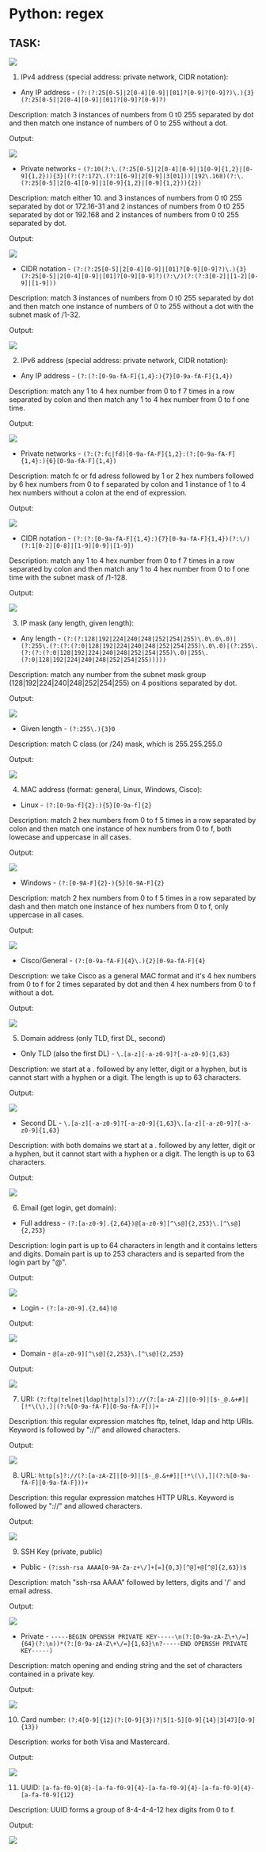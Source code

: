 # Python: regex

## TASK:
![](https://github.com/RuslanSerdiuk/DevOps_Tasks_and_solutions/blob/Python/Python/Task_3/Task_3.png)


1) IPv4 address (special address: private network, CIDR notation):


- Any IP address - ```(?:(?:25[0-5]|2[0-4][0-9]|[01]?[0-9]?[0-9]?)\.){3}(?:25[0-5]|2[0-4][0-9]|[01]?[0-9]?[0-9]?)``` 

Description: match 3 instances of numbers from 0 t0 255 separated by dot and then match one instance of numbers of 0 to 255 without a dot.

Output: 

<img src ='./screenshots/IPv4all.PNG'> <br />

- Private networks - ```(?:10(?:\.(?:25[0-5]|2[0-4][0-9]|1[0-9]{1,2}|[0-9]{1,2})){3}|(?:(?:172\.(?:1[6-9]|2[0-9]|3[01]))|192\.168)(?:\.(?:25[0-5]|2[0-4][0-9]|1[0-9]{1,2}|[0-9]{1,2})){2})```

Description: match either 10. and 3 instances of numbers from 0 t0 255 separated by dot or 172.16-31 and 2 instances of numbers from 0 t0 255 separated by dot or 192.168 and 2 instances of numbers from 0 t0 255 separated by dot.

Output: 

<img src ='./screenshots/IPv4private.PNG'> <br />

- CIDR notation - ```(?:(?:25[0-5]|2[0-4][0-9]|[01]?[0-9][0-9]?)\.){3}(?:25[0-5]|2[0-4][0-9]|[01]?[0-9][0-9]?)(?:\/)(?:(?:3[0-2]|[1-2][0-9]|[1-9]))```

Description: match 3 instances of numbers from 0 t0 255 separated by dot and then match one instance of numbers of 0 to 255 without a dot with the subnet mask of /1-32.

Output: 

<img src ='./screenshots/IPv4CIDR.PNG'> <br />

2) IPv6 address (special address: private network, CIDR notation):

- Any IP address - ```(?:(?:[0-9a-fA-F]{1,4}:){7}[0-9a-fA-F]{1,4})```

Description: match any 1 to 4 hex number from 0 to f 7 times in a row separated by colon and then match any 1 to 4 hex number from 0 to f one time. 

Output: 

<img src ='./screenshots/IPv6all.PNG'> <br />

- Private networks - ```(?:(?:fc|fd)[0-9a-fA-F]{1,2}:(?:[0-9a-fA-F]{1,4}:){6}[0-9a-fA-F]{1,4})```

Description: match fc or fd adress followed by 1 or 2 hex numbers followed by 6 hex numbers from 0 to f separated by colon and 1 instance of 1 to 4 hex numbers without a colon at the end of expression. 

Output: 

<img src ='./screenshots/IPv6private.PNG'> <br />

- CIDR notation - ```(?:(?:[0-9a-fA-F]{1,4}:){7}[0-9a-fA-F]{1,4})(?:\/)(?:1[0-2][0-8]|[1-9][0-9]|[1-9])```

Description: match any 1 to 4 hex number from 0 to f 7 times in a row separated by colon and then match any 1 to 4 hex number from 0 to f one time with the subnet mask of /1-128.

Output: 

<img src ='./screenshots/IPv6CIDR.PNG'> <br />

3) IP mask (any length, given length):

- Any length - ```(?:(?:128|192|224|240|248|252|254|255)\.0\.0\.0)|(?:255\.(?:(?:(?:0|128|192|224|240|248|252|254|255)\.0\.0)|(?:255\.(?:(?:(?:0|128|192|224|240|248|252|254|255)\.0)|255\.(?:0|128|192|224|240|248|252|254|255)))))```

Description: match any number from the subnet mask group (128|192|224|240|248|252|254|255) on 4 positions separated by dot. 

Output: 

<img src ='./screenshots/IPmaskany.PNG'> <br />

- Given length - ```(?:255\.){3}0```

Description: match C class (or /24) mask, which is 255.255.255.0

Output: 

<img src ='./screenshots/IPmaskgiven.PNG'> <br />

4) MAC address (format: general, Linux, Windows, Cisco):

- Linux - ```(?:[0-9a-f]{2}:){5}[0-9a-f]{2}```

Description: match 2 hex numbers from 0 to f 5 times in a row separated by colon and then match one instance of hex numbers from 0 to f, both lowecase and uppercase in all cases. 

Output: 

<img src ='./screenshots/MAClinux.PNG'> <br />

- Windows - ```(?:[0-9A-F]{2}-){5}[0-9A-F]{2}```

Description: match 2 hex numbers from 0 to f 5 times in a row separated by dash and then match one instance of hex numbers from 0 to f, only uppercase in all cases. 

Output: 

<img src ='./screenshots/MACwindows.PNG'> <br />

- Cisco/General - ```(?:[0-9a-fA-F]{4}\.){2}[0-9a-fA-F]{4}```

Description: we take Cisco as a general MAC format and it's 4 hex numbers from 0 to f for 2 times separated by dot and then 4 hex numbers from 0 to f without a dot. 

Output: 

<img src ='./screenshots/MACcisco.PNG'> <br />

5) Domain address (only TLD, first DL, second)

- Only TLD (also the first DL) - ```\.[a-z][-a-z0-9]?[-a-z0-9]{1,63}```

Description: we start at a . followed by any letter, digit or a hyphen, but is cannot start with a hyphen or a digit. The length is up to 63 characters. 

Output: 

<img src ='./screenshots/TLD.PNG'> <br />

- Second DL - ```\.[a-z][-a-z0-9]?[-a-z0-9]{1,63}\.[a-z][-a-z0-9]?[-a-z0-9]{1,63}```

Description: with both domains we start at a . followed by any letter, digit or a hyphen, but it cannot start with a hyphen or a digit. The length is up to 63 characters. 

Output: 

<img src ='./screenshots/2LD.PNG'> <br />

6) Email (get login, get domain): 

- Full address - ```(?:[a-z0-9].{2,64})@[a-z0-9][^\s@]{2,253}\.[^\s@]{2,253}```

Description: login part is up to 64 characters in length and it contains letters and digits. Domain part is up to 253 characters and is separted from the login part by "@". 

Output: 

<img src ='./screenshots/Email-full.PNG'> <br />

- Login - ```(?:[a-z0-9].{2,64})@```

Output: 

<img src ='./screenshots/Email-login.PNG'> <br />

- Domain - ```@[a-z0-9][^\s@]{2,253}\.[^\s@]{2,253}```

Output: 

<img src ='./screenshots/Email-domain.PNG'> <br />

7) URI: ```(?:ftp|telnet|ldap|http[s]?)://(?:[a-zA-Z]|[0-9]|[$-_@.&+#]|[!*\(\),]|(?:%[0-9a-fA-F][0-9a-fA-F]))+```

Description: this regular expression matches ftp, telnet, ldap and http URIs. Keyword is followed by "://" and allowed characters.

Output: 

<img src ='./screenshots/URI.PNG'> <br />

8) URL: ```http[s]?://(?:[a-zA-Z]|[0-9]|[$-_@.&+#]|[!*\(\),]|(?:%[0-9a-fA-F][0-9a-fA-F]))+```

Description: this regular expression matches HTTP URLs. Keyword is followed by "://" and allowed characters.

Output: 

<img src ='./screenshots/URL.PNG'> <br />

9) SSH Key (private, public)

- Public - ```(?:ssh-rsa AAAA[0-9A-Za-z+\/]+[=]{0,3}[^@]+@[^@]{2,63})$```

Description: match "ssh-rsa AAAA" followed by letters, digits and '/' and email adress.

Output: 

<img src ='./screenshots/Public-SSH.PNG'> <br />

- Private - ```-----BEGIN OPENSSH PRIVATE KEY-----\n(?:[0-9a-zA-Z\+\/=]{64}(?:\n))*(?:[0-9a-zA-Z\+\/=]{1,63}\n?-----END OPENSSH PRIVATE KEY-----)```

Description: match opening and ending string and the set of characters contained in a private key. 

Output: 

<img src ='./screenshots/Private-SSH.PNG'> <br />

10) Card number: ```(?:4[0-9]{12}(?:[0-9]{3})?|5[1-5][0-9]{14}|3[47][0-9]{13})```

Description: works for both Visa and Mastercard.

Output: 

<img src ='./screenshots/Cards.PNG'> <br />

11) UUID: ```[a-fa-f0-9]{8}-[a-fa-f0-9]{4}-[a-fa-f0-9]{4}-[a-fa-f0-9]{4}-[a-fa-f0-9]{12}```

Description: UUID forms a group of 8-4-4-4-12 hex digits from 0 to f. 

Output: 

<img src ='./screenshots/UUID.PNG'>
